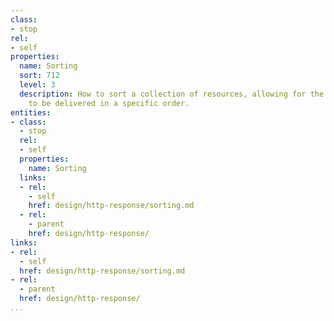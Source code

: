 ```yaml
---
class:
- stop
rel:
- self
properties:
  name: Sorting
  sort: 712
  level: 3
  description: How to sort a collection of resources, allowing for the response details
    to be delivered in a specific order.
entities:
- class:
  - stop
  rel:
  - self
  properties:
    name: Sorting
  links:
  - rel:
    - self
    href: design/http-response/sorting.md
  - rel:
    - parent
    href: design/http-response/
links:
- rel:
  - self
  href: design/http-response/sorting.md
- rel:
  - parent
  href: design/http-response/
...
```


